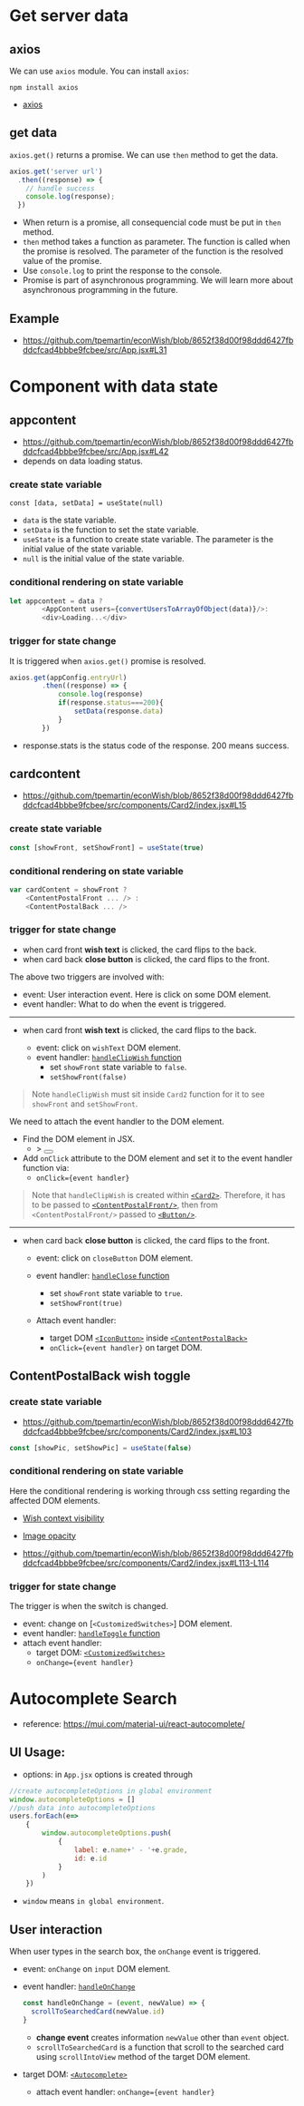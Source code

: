 # Get server data

## axios

We can use `axios` module. You can install `axios`:
```
npm install axios
```

  * [axios](https://axios-http.com/docs/intro)

## get data

`axios.get()` returns a promise. We can use `then` method to get the data.

```js
axios.get('server url')
  .then((response) => {
    // handle success
    console.log(response);
  })
```


  * When return is a promise, all consequencial code must be put in `then` method.
  * `then` method takes a function as parameter. The function is called when the promise is resolved. The parameter of the function is the resolved value of the promise.
  * Use `console.log` to print the response to the console.
  * Promise is part of asynchronous programming. We will learn more about asynchronous programming in the future.

## Example

  * <https://github.com/tpemartin/econWish/blob/8652f38d00f98ddd6427fbddcfcad4bbbe9fcbee/src/App.jsx#L31>

# Component with data state

## appcontent

  * <https://github.com/tpemartin/econWish/blob/8652f38d00f98ddd6427fbddcfcad4bbbe9fcbee/src/App.jsx#L42>
  * depends on data loading status. 

### create state variable

```
const [data, setData] = useState(null)
```

  * `data` is the state variable.
  * `setData` is the function to set the state variable.
  * `useState` is a function to create state variable. The parameter is the initial value of the state variable.
  * `null` is the initial value of the state variable.
  
### conditional rendering on state variable

```js
let appcontent = data ? 
        <AppContent users={convertUsersToArrayOfObject(data)}/>:
        <div>Loading...</div>
```

### trigger for state change

It is triggered when `axios.get()` promise is resolved.

```js
axios.get(appConfig.entryUrl)
        .then((response) => {
            console.log(response)
            if(response.status===200){
                setData(response.data)
            }
        })
```

  * response.stats is the status code of the response. 200 means success.
  
## cardcontent

  * <https://github.com/tpemartin/econWish/blob/8652f38d00f98ddd6427fbddcfcad4bbbe9fcbee/src/components/Card2/index.jsx#L15>

### create state variable

```js
const [showFront, setShowFront] = useState(true)
```

### conditional rendering on state variable

```js
var cardContent = showFront ?
    <ContentPostalFront ... /> :
    <ContentPostalBack ... />
```

### trigger for state change

  * when card front **wish text** is clicked, the card flips to the back.
  * when card back **close button** is clicked, the card flips to the front.

The above two triggers are involved with:

  * event: User interaction event. Here is click on some DOM element. 
  * event handler: What to do when the event is triggered. 

***

* when card front **wish text** is clicked, the card flips to the back.
  
  * event: click on `wishText` DOM element.
  * event handler: [`handleClipWish` function](https://github.com/tpemartin/econWish/blob/8652f38d00f98ddd6427fbddcfcad4bbbe9fcbee/src/components/Card2/index.jsx#LL22C12-L22C26)
    * set `showFront` state variable to `false`.
    * `setShowFront(false)`

> Note `handleClipWish` must sit inside `Card2` function for it to see `showFront` and `setShowFront`.

We need to attach the event handler to the DOM element. 
  * Find the DOM element in JSX.  
    * [<ContentPostalFront />](https://github.com/tpemartin/econWish/blob/8652f38d00f98ddd6427fbddcfcad4bbbe9fcbee/src/components/Card2/index.jsx#L77) > [<Button/>](https://github.com/tpemartin/econWish/blob/8652f38d00f98ddd6427fbddcfcad4bbbe9fcbee/src/components/Card2/index.jsx#LL92C11-L92C11)
  * Add `onClick` attribute to the DOM element and set it to the event handler function via:
    * `onClick={event handler}`

> Note that `handleClipWish` is created within [`<Card2>`](https://github.com/tpemartin/econWish/blob/8652f38d00f98ddd6427fbddcfcad4bbbe9fcbee/src/components/Card2/index.jsx#L15). Therefore, it has to be passed to [`<ContentPostalFront/>`](https://github.com/tpemartin/econWish/blob/8652f38d00f98ddd6427fbddcfcad4bbbe9fcbee/src/components/Card2/index.jsx#L77), then from `<ContentPostalFront/>` passed to [`<Button/>`](https://github.com/tpemartin/econWish/blob/8652f38d00f98ddd6427fbddcfcad4bbbe9fcbee/src/components/Card2/index.jsx#L92).

***

* when card back **close button** is clicked, the card flips to the front.

  * event: click on `closeButton` DOM element.
  * event handler: [`handleClose` function](https://github.com/tpemartin/econWish/blob/8652f38d00f98ddd6427fbddcfcad4bbbe9fcbee/src/components/Card2/index.jsx#L25)
    * set `showFront` state variable to `true`.
    * `setShowFront(true)`  

  * Attach event handler:
    * target DOM [`<IconButton>`](https://github.com/tpemartin/econWish/blob/8652f38d00f98ddd6427fbddcfcad4bbbe9fcbee/src/components/Card2/index.jsx#L140) inside [`<ContentPostalBack>`](https://github.com/tpemartin/econWish/blob/8652f38d00f98ddd6427fbddcfcad4bbbe9fcbee/src/components/Card2/index.jsx#LL101C22-L101C22)
    * `onClick={event handler}` on target DOM.

## ContentPostalBack wish toggle

### create state variable

  * <https://github.com/tpemartin/econWish/blob/8652f38d00f98ddd6427fbddcfcad4bbbe9fcbee/src/components/Card2/index.jsx#L103>

```js
const [showPic, setShowPic] = useState(false)
```

### conditional rendering on state variable

Here the conditional rendering is working through css setting regarding the affected DOM elements.
  * [Wish context visibility](https://github.com/tpemartin/econWish/blob/8652f38d00f98ddd6427fbddcfcad4bbbe9fcbee/src/components/Card2/index.jsx#L126)
  * [Image opacity](https://github.com/tpemartin/econWish/blob/8652f38d00f98ddd6427fbddcfcad4bbbe9fcbee/src/components/Card2/index.jsx#L120)

  * <https://github.com/tpemartin/econWish/blob/8652f38d00f98ddd6427fbddcfcad4bbbe9fcbee/src/components/Card2/index.jsx#L113-L114>

### trigger for state change

The trigger is when the switch is changed.

  * event: change on [`<CustomizedSwitches>`] DOM element.
  * event handler: [`handleToggle` function](https://github.com/tpemartin/econWish/blob/8652f38d00f98ddd6427fbddcfcad4bbbe9fcbee/src/components/Card2/index.jsx#LL105C12-L105C24)
  * attach event handler:
    * target DOM: [`<CustomizedSwitches>`](https://github.com/tpemartin/econWish/blob/8652f38d00f98ddd6427fbddcfcad4bbbe9fcbee/src/components/Card2/index.jsx#L138)
    * `onChange={event handler}`


# Autocomplete Search

  * reference: https://mui.com/material-ui/react-autocomplete/
  
## UI Usage:

  * options: in `App.jsx` options is created through
  ```js
  //create autocompleteOptions in global environment
  window.autocompleteOptions = []
  //push data into autocompleteOptions
  users.forEach(e=>
      {
          window.autocompleteOptions.push(
              {
                  label: e.name+' - '+e.grade,
                  id: e.id
              }
          )
      })
  ```

  * `window` means `in global environment`. 

## User interaction

When user types in the search box, the `onChange` event is triggered. 

  * event: `onChange` on `input` DOM element.
  * event handler: [`handleOnChange`](https://github.com/tpemartin/econWish/blob/8652f38d00f98ddd6427fbddcfcad4bbbe9fcbee/src/components/SearchAppBar/AutocompleteSearch/index.jsx#L11)
    ```js
    const handleOnChange = (event, newValue) => {
      scrollToSearchedCard(newValue.id)
    }
    ```
    * **change event** creates information `newValue` other than `event` object.
    * `scrollToSearchedCard` is a function that scroll to the searched card using `scrollIntoView` method of the target DOM element.
  
  * target DOM: [`<Autocomplete>`](https://github.com/tpemartin/econWish/blob/8652f38d00f98ddd6427fbddcfcad4bbbe9fcbee/src/components/SearchAppBar/AutocompleteSearch/index.jsx#L17)
    * attach event handler: `onChange={event handler}`

